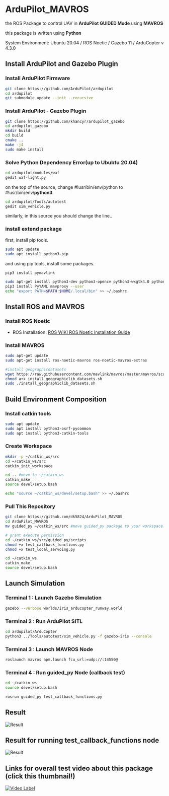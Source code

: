 # ArduPilot_MAVROS
the ROS Package to control UAV in **ArduPilot GUIDED Mode** using **MAVROS**

this package is written using **Python**

System Environment:
Ubuntu 20.04 / ROS Noetic / Gazebo 11 / ArduCopter v 4.3.0


## Install ArduPilot and Gazebo Plugin

### Install ArduPilot Firmware
```bash
git clone https://github.com/ArduPilot/ardupilot
cd ardupilot
git submodule update --init --recursive
```
### Install ArduPilot - Gazebo Plugin
```bash
git clone https://github.com/khancyr/ardupilot_gazebo
cd ardupilot_gazebo
mkdir build
cd build
cmake ..
make -j4
sudo make install
```

### Solve Python Dependency Error(up to Ububtu 20.04)
```bash
cd ardupilot/modules/waf
gedit waf-light.py
```

on the top of the source, change #!usr/bin/env/python to #!usr/bin/env/**python3**.

```bash
cd ardupilot/Tools/autotest
gedit sim_vehicle.py
```

similarly, in this source you should change the line..

### install extend package
first, install pip tools.

```bash
sudo apt update
sudo apt install python3-pip
```

and using pip tools, install some packages.

```bash
pip3 install pymavlink

sudo apt-get install python3-dev python3-opencv python3-wxgtk4.0 python3-pip python3-matplotlib python3-lxml python3-pygame
pip3 install PyYAML mavproxy --user
echo "export PATH=$PATH:$HOME/.local/bin" >> ~/.bashrc
```

## Install ROS and MAVROS

### Install ROS Noetic
- ROS Installation: [ROS WIKI ROS Noetic Installation Guide](http://wiki.ros.org/noetic/Installation/Ubuntu)

### Install MAVROS
```bash
sudo apt-get update
sudo apt-get install ros-noetic-mavros ros-noetic-mavros-extras

#install geographicdatasets
wget https://raw.githubusercontent.com/mavlink/mavros/master/mavros/scripts/install_geographiclib_datasets.sh
chmod a+x install_geographiclib_datasets.sh
sudo ./install_geographiclib_datasets.sh
```

##  Build Environment Composition

### Install catkin tools

```bash
sudo apt update
sudo apt install python3-osrf-pycommon
sudo apt install python3-catkin-tools
```

### Create Workspace

```bash
mkdir -p ~/catkin_ws/src
cd ~/catkin_ws/src
catkin_init_workspace

cd .. #move to ~/catkin_ws
catkin_make
source devel/setup.bash

echo "source ~/catkin_ws/devel/setup.bash" >> ~/.bashrc
```

### Pull This Repository


```bash
git clone https://github.com/dk5824/ArduPilot_MAVROS
cd ArduPilot_MAVROS
mv guided_py ~/catkin_ws/src #move guided_py package to your workspace..

# grant execute permission
cd ~/catkin_ws/src/guided_py/scripts
chmod +x test_callback_functions.py
chmod +x test_local_servoing.py

cd ~/catkin_ws
catkin_make
source devel/setup.bash
```


## Launch Simulation

### Terminal 1 : Launch Gazebo Simulation
```bash
gazebo --verbose worlds/iris_arducopter_runway.world
```

### Terminal 2 : Run ArduPilot SITL
```bash
cd ardupilot/ArduCopter
python3 ../Tools/autotest/sim_vehicle.py -f gazebo-iris --console
```

### Terminal 3 : Launch MAVROS Node
```bash
roslaunch mavros apm.launch fcu_url:=udp://:14550@
```

### Terminal 4 : Run guided_py Node (callback test)
```bash
cd ~/catkin_ws
source devel/setup.bash

rosrun guided_py test_callback_functions.py
```

## Result
![Result](https://img1.daumcdn.net/thumb/R1280x0/?scode=mtistory2&fname=https%3A%2F%2Fblog.kakaocdn.net%2Fdn%2F92AMQ%2FbtrValB3ztY%2FK5KgEmUWlA3qdtpmlnAZW1%2Fimg.png)


## Result for running test_callback_functions node
![Result](https://img1.daumcdn.net/thumb/R1280x0/?scode=mtistory2&fname=https%3A%2F%2Fblog.kakaocdn.net%2Fdn%2Fdsvs4X%2FbtrVfrBphav%2FjvKgE5yt48aE5Cko5Wc5J1%2Fimg.png)


## Links for overall test video about this package (click this thumbnail!)
[![Video Label](http://img.youtube.com/vi/r29FpbyiQU0/0.jpg)](https://www.youtube.com/watch?v=r29FpbyiQU0)
